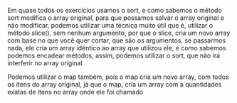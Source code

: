Em quase todos os exercícios usamos o sort, e como sabemos o método sort modifica o array original, para que possamos salvar o array original e não modificar, podemos utilizar uma técnica muito útil que é, utilizar o método slice(), sem nenhum argumento, por que o slice, cria um novo array com base no que você quer cortar, que são os argumentos, se passarmos nada, ele cria um array idêntico ao array que utilizou ele, e como sabemos podemos encadear métodos, assim, podemos utilizar o sort, que não irá interferir no array original

Podemos utilizar o map também, pois o map cria um novo array, com todos os itens do array original, já que o map, cria um array com a quantidades exatas de itens no array onde ele foi chamado

